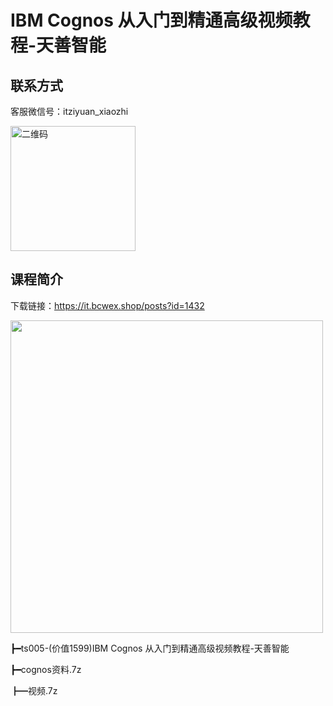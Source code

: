 # IBM Cognos 从入门到精通高级视频教程-天善智能

## 联系方式

客服微信号：itziyuan_xiaozhi

<img src="https://ziyuanyun.oss-cn-guangzhou.aliyuncs.com/common/20240614073449/666b82192834a.jpg" width="200" height="200" alt="二维码">

## 课程简介

下载链接：https://it.bcwex.shop/posts?id=1432

<img src="https://ziyuanyun.oss-cn-guangzhou.aliyuncs.com/yun/20240515153934/664466b6807e3.jpg" width="500" alt="">

  ┣━ts005-(价值1599)IBM Cognos 从入门到精通高级视频教程-天善智能

 ┣━cognos资料.7z

 ┣━视频.7z

  